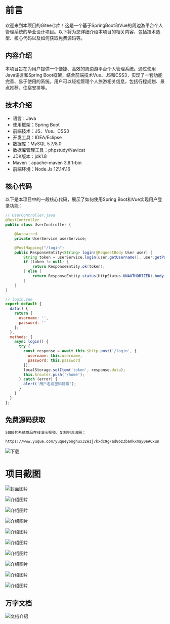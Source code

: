 # 前言

欢迎来到本项目的Gitee仓库！这是一个基于SpringBoot和Vue的周边游平台个人管理系统的毕业设计项目。以下将为您详细介绍本项目的相关内容，包括技术选型、核心代码以及如何获取免费源码等。

## 内容介绍

本项目旨在为用户提供一个便捷、高效的周边游平台个人管理系统。通过使用Java语言和Spring Boot框架，结合前端技术Vue、JS和CSS3，实现了一套功能完善、易于使用的系统。用户可以轻松管理个人旅游相关信息，包括行程规划、景点推荐、住宿安排等。

## 技术介绍

- 语言：Java
- 使用框架：Spring Boot
- 前端技术：JS、Vue、CSS3
- 开发工具：IDEA/Eclipse
- 数据库：MySQL 5.7/8.0
- 数据库管理工具：phpstudy/Navicat
- JDK版本：jdk1.8
- Maven：apache-maven 3.8.1-bin
- 前端环境：Node.Js 12\14\16

## 核心代码

以下是本项目中的一段核心代码，展示了如何使用Spring Boot和Vue实现用户登录功能：

```java
// UserController.java
@RestController
public class UserController {

    @Autowired
    private UserService userService;

    @PostMapping("/login")
    public ResponseEntity<String> login(@RequestBody User user) {
        String token = userService.login(user.getUsername(), user.getPassword());
        if (token != null) {
            return ResponseEntity.ok(token);
        } else {
            return ResponseEntity.status(HttpStatus.UNAUTHORIZED).body("用户名或密码错误");
        }
    }
}
```

```javascript
// login.vue
export default {
  data() {
    return {
      username: '',
      password: ''
    };
  },
  methods: {
    async login() {
      try {
        const response = await this.$http.post('/login', {
          username: this.username,
          password: this.password
        });
        localStorage.setItem('token', response.data);
        this.$router.push('/home');
      } catch (error) {
        alert('用户名或密码错误');
      }
    }
  }
};
```

## 免费源码获取

```
5000套系统成品在线演示视频，复制到流浪器： 
```
```
https://www.yuque.com/yuqueyonghux32e1j/kxdc9g/ad8oz3bamkxmay0e#Cxun
```
![下载](https://img12.360buyimg.com/ddimg/jfs/t1/339687/11/1349/28408/68ad865fF412d7877/adaa650483a100f2.jpg)

# 项目截图

![封面图片](https://img14.360buyimg.com/ddimg/jfs/t1/323952/29/4628/153501/689de021Fa8ed7200/21b48368a15127ed.jpg)

![介绍图片](https://img12.360buyimg.com/ddimg/jfs/t1/313890/28/26401/39737/689de000F21636fb1/a83c14af85ef102f.jpg)

![介绍图片](https://img14.360buyimg.com/ddimg/jfs/t1/312061/12/26250/102734/689de000F1142eb5c/a5db79039fdb4bff.jpg)

![介绍图片](https://img12.360buyimg.com/ddimg/jfs/t1/324068/25/4499/40167/689de001F0ca5e0c1/6bbfe7911565d1a9.jpg)

![介绍图片](https://img10.360buyimg.com/ddimg/jfs/t1/325275/35/4601/48777/689de002Fe290511c/0fe038168443c92d.jpg)

![介绍图片](https://img13.360buyimg.com/ddimg/jfs/t1/306948/8/26181/32108/689de002F04668d0d/c66a579b5453c8ed.jpg)

![介绍图片](https://img13.360buyimg.com/ddimg/jfs/t1/319499/15/24561/73633/689de003Fc52d6d1e/24148f12a5ff3c99.jpg)

![介绍图片](https://img13.360buyimg.com/ddimg/jfs/t1/325936/34/4511/63814/689de003F3a793210/6eaab6cc6ee08a5b.jpg)

![介绍图片](https://img12.360buyimg.com/ddimg/jfs/t1/328259/29/4577/35879/689de004F02e217a1/43faea1b9b8a0274.jpg)

![介绍图片](https://img14.360buyimg.com/ddimg/jfs/t1/306823/33/26215/39516/689de004F48e6aeaa/65a8ad1a60362dc5.jpg)


## 万字文档
![文档介绍](https://img14.360buyimg.com/ddimg/jfs/t1/338393/1/3576/156947/68b1ad0cF74dc525c/ff9cd6c574295685.jpg)
